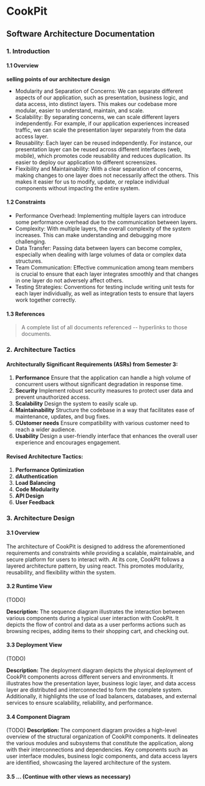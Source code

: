 # CookPit
## Software Architecture Documentation
### 1. Introduction
#### 1.1 Overview
**selling points of our architecture design**
- Modularity and Separation of Concerns: We can separate different aspects of our application, such as presentation, business logic, and data access, into distinct layers. This makes our codebase more modular, easier to understand, maintain, and scale.
- Scalability: By separating concerns, we can scale different layers independently. For example, if our application experiences increased traffic, we can scale the presentation layer separately from the data access layer.
- Reusability: Each layer can be reused independently. For instance, our presentation layer can be reused across different interfaces (web, mobile), which promotes code reusability and reduces duplication. Its easier to deploy our application to different screensizes.
- Flexibility and Maintainability: With a clear separation of concerns, making changes to one layer does not necessarily affect the others. This makes it easier for us to modify, update, or replace individual components without impacting the entire system.
#### 1.2 Constraints
- Performance Overhead: Implementing multiple layers can introduce some performance overhead due to the communication between layers.
- Complexity: With multiple layers, the overall complexity of the system increases. This can make understanding and debugging more challenging.
- Data Transfer: Passing data between layers can become complex, especially when dealing with large volumes of data or complex data structures.
- Team Communication: Effective communication among team members is crucial to ensure that each layer integrates smoothly and that changes in one layer do not adversely affect others.
- Testing Strategies: Conventions for testing include writing unit tests for each layer individually, as well as integration tests to ensure that layers work together correctly.
#### 1.3 References
> A complete list of all documents referenced -- hyperlinks to those documents.

### 2. Architecture Tactics
#### Architecturally Significant Requirements (ASRs) from Semester 3:
1. **Performance** Ensure that the application can handle a high volume of concurrent users without significant degradation in response time.
2. **Security** Implement robust security measures to protect user data and prevent unauthorized access.
3. **Scalability** Design the system to easily scale up.
4. **Maintainability**  Structure the codebase in a way that facilitates ease of maintenance, updates, and bug fixes. 
5. **CUstomer needs** Ensure compatibility with various customer need to reach a wider audience.
6. **Usability** Design a user-friendly interface that enhances the overall user experience and encourages engagement.

#### Revised Architecture Tactics:
1. **Performance Optimization**
2. **dAuthentication**
3. **Load Balancing**
4. **Code Modularity**
5. **API Design**
6. **User Feedback**

### 3. Architecture Design
#### 3.1 Overview 
The architecture of CookPit is designed to address the aforementioned requirements and constraints while providing a scalable, maintainable, and secure platform for users to interact with. At its core, CookPit follows a layered architecture pattern, by using react. This promotes modularity, reusability, and flexibility within the system.

#### 3.2 Runtime View
(TODO)

**Description:**
The sequence diagram illustrates the interaction between various components during a typical user interaction with CookPit. It depicts the flow of control and data as a user performs actions such as browsing recipes, adding items to their shopping cart, and checking out.

#### 3.3 Deployment View
(TODO)

**Description:**
The deployment diagram depicts the physical deployment of CookPit components across different servers and environments. It illustrates how the presentation layer, business logic layer, and data access layer are distributed and interconnected to form the complete system. Additionally, it highlights the use of load balancers, databases, and external services to ensure scalability, reliability, and performance.

#### 3.4 Component Diagram
(TODO)
**Description:**
The component diagram provides a high-level overview of the structural organization of CookPit components. It delineates the various modules and subsystems that constitute the application, along with their interconnections and dependencies. Key components such as user interface modules, business logic components, and data access layers are identified, showcasing the layered architecture of the system.

#### 3.5 ... (Continue with other views as necessary)

